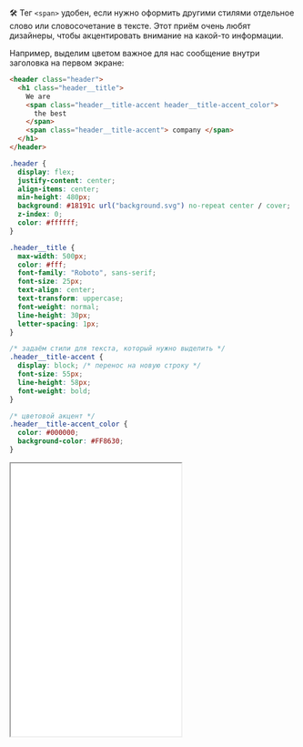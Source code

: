 🛠 Тег `<span>` удобен, если нужно оформить другими стилями отдельное слово или словосочетание в тексте. Этот приём очень любят дизайнеры, чтобы акцентировать внимание на какой-то информации.

Например, выделим цветом важное для нас сообщение внутри заголовка на первом экране:

```html
<header class="header">
  <h1 class="header__title">
    We are
    <span class="header__title-accent header__title-accent_color">
      the best
    </span>
    <span class="header__title-accent"> company </span>
  </h1>
</header>
```

```css
.header {
  display: flex;
  justify-content: center;
  align-items: center;
  min-height: 480px;
  background: #18191c url("background.svg") no-repeat center / cover;
  z-index: 0;
  color: #ffffff;
}

.header__title {
  max-width: 500px;
  color: #fff;
  font-family: "Roboto", sans-serif;
  font-size: 25px;
  text-align: center;
  text-transform: uppercase;
  font-weight: normal;
  line-height: 30px;
  letter-spacing: 1px;
}

/* задаём стили для текста, который нужно выделить */
.header__title-accent {
  display: block; /* перенос на новую строку */
  font-size: 55px;
  line-height: 58px;
  font-weight: bold;
}

/* цветовой акцент */
.header__title-accent_color {
  color: #000000;
  background-color: #FF8630;
}
```

<iframe title="Цветовой акцент" src="../demos/company.html" height="480"></iframe>
